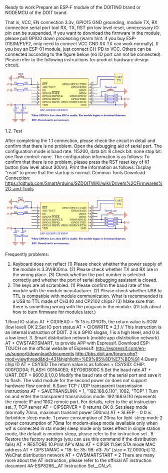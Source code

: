 Ready to work
Prepare an ESP-F module of the DOITING brand or NODEMCU of the DOIT brand.

 
That is, VCC, EN connection 3.3v, GPIO15 GND grounding, module TX, RX connection serial port tool RX, TX, RST pin low level reset, unnecessary IO pin can be suspended, if you want to download the firmware in the module, please pull GPIO0 down processing (warm hint: if you buy ESP-01S/M/F1/F2, only need to connect VCC GND RX TX can work normally). If you buy an ESP-01 module, just connect CH-PD to VCC. Others can be connected according to the figure below (no IO port can not be connected). Please refer to the following instructions for product hardware design circuit.

<img src="../README_IMAGE/1.png" width="400" />

1.2. Test

After completing the 1.1 connection, please check the circuit in detail and confirm that there is no problem. Open the debugging aid of serial port. The configuration mode is baud rate: 115200, data bit: 8 check bit: none stop bit: one flow control: none.
The configuration information is as follows:
To confirm that there is no problem, please press the RST reset key of K1 button (low level about 300m). Print the information as follows:
Display “read” to prove that the startup is normal.
Common Tools Download Connection: 
https://github.com/SmartArduino/SZDOITWiKi/wiki/Drivers%2CFirmwares%2C-and-Tools

<img src="../README_IMAGE/1.png" width="400" />

Frequently problems:
1. Keyboard does not reflect
(1) Please check whether the power supply of the module is 3.3V/800ma.
(2) Please check whether TX and RX are in the wrong place.
(3) Check whether the port number is selected correctly and whether the port of serial debugging assistant is closed.
2. The keys are all scrambled.
(1) Please confirm the baud rate of the module with the module manufacturer.
(2) Please check whether USB to TTL is compatible with module communication. What is recommended is a USB to TTL made of CH340 and CP2102 chips?
(3) Make sure that there is something wrong with the program in the module. (I'll talk about how to burn firmware for modules later.)


1.Read IO status
AT + CIOREAD = 15        15 is GPIO15, the return value is 0OW (low level) OK
2.Set IO port status
AT + CIOWRITE = 2,1 // This instruction is an internal instruction of DOIT. 2 is a GPIO slogan, 1 is a high level, and 0 is a low level.
3. Smart distribution network (mobile app distribution network)
AT + CWSTARTSMART,   to provide APP with Espressif. Download ESP-TOUCH on the official website of Espressif: http://espressif.com/en-us/support/download/documents
http://bbs.doit.am/forum.php?mod=viewthread&tid=431&highlight=%E9%85%8D%E7%BD%91
4.Query chip ID
AT + CSYSID
The return value is as follows + CSYSID: CHIP: 000FDD04; FLASH: 001640E0; KEYD6D800C
5.Set the baud rate
AT + UART_DEF = 9600,8,1,0,0   Modify the baud rate of the serial port and save it to flash. The valid module for the second power on does not support hardware flow control.
6.Save TCP / UDP transparent transmission instructions
AT + SAVETRANSLINK = 1, "192.168.6.110", 1002, "TCP" 1 Turn on and enter the transparent transmission mode. 192.168.6.110 represents the remote IP and 1002 remote port. For details, refer to the at instruction set.
7, TCP server
AT + CIPSERVER = 0 returns OK
8. Set sleep mode (normally 70ma, maximum transmit power 500ma) AT + SLEEP = 0 0 is forbidden sleep mode.
      1 power consumption of 20ma for light-sleep mode 2 power consumption of 70ma for modem-sleep mode (available only when wif is connected in sta mode) sleep mode only takes effect in single station mode, the default is modem-sleep, please refer to the instruction set .
9. Restore the factory settings (you can use this command if the distribution fails)
AT + RESTORE
10.Print AP's Mac
AT + CIFSR
11.Set STA mode MAC address
AT + CIPSTAMAC = "18: fe: 35: 98: d3: 7b"
[size = 12.0000pt] 12. WeChat distribution network
  AT + CWSMARTSTART = 2
There are many more about the AT instruction, please refer to the official AT instruction document
4A-ESP8266__AT Instruction Set__CN_v1.
